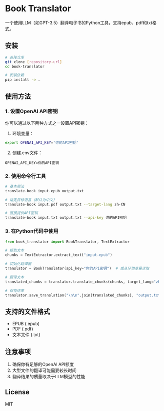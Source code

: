 # Book Translator

一个使用LLM（如GPT-3.5）翻译电子书的Python工具，支持epub、pdf和txt格式。

## 安装

```bash
# 克隆仓库
git clone [repository-url]
cd book-translator

# 安装依赖
pip install -e .
```

## 使用方法

### 1. 设置OpenAI API密钥

你可以通过以下两种方式之一设置API密钥：

1. 环境变量：
```bash
export OPENAI_API_KEY='你的API密钥'
```

2. 创建.env文件：
```
OPENAI_API_KEY=你的API密钥
```

### 2. 使用命令行工具

```bash
# 基本用法
translate-book input.epub output.txt

# 指定目标语言（默认为中文）
translate-book input.pdf output.txt --target-lang zh-CN

# 直接提供API密钥
translate-book input.txt output.txt --api-key 你的API密钥
```

### 3. 在Python代码中使用

```python
from book_translator import BookTranslator, TextExtractor

# 提取文本
chunks = TextExtractor.extract_text("input.epub")

# 初始化翻译器
translator = BookTranslator(api_key="你的API密钥")  # 或从环境变量读取

# 翻译文本
translated_chunks = translator.translate_chunks(chunks, target_lang="zh-CN")

# 保存结果
translator.save_translation("\n\n".join(translated_chunks), "output.txt")
```

## 支持的文件格式

- EPUB (.epub)
- PDF (.pdf)
- 文本文件 (.txt)

## 注意事项

1. 确保你有足够的OpenAI API额度
2. 大型文件的翻译可能需要较长时间
3. 翻译结果的质量取决于LLM模型的性能

## License

MIT